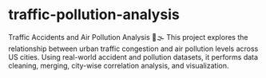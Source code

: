 # traffic-pollution-analysis
Traffic Accidents and Air Pollution Analysis 🚦🌫️ This project explores the relationship between urban traffic congestion and air pollution levels across US cities. Using real-world accident and pollution datasets, it performs data cleaning, merging, city-wise correlation analysis, and visualization.
